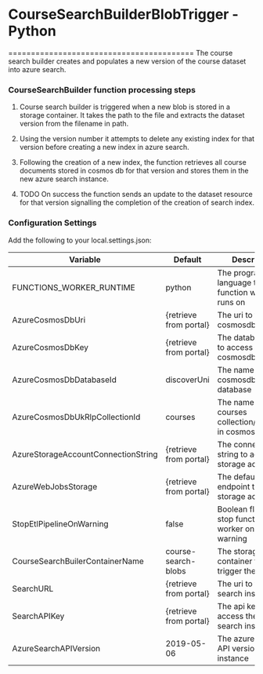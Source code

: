 # CourseSearchBuilderBlobTrigger - Python
=========================================
The course search builder creates and populates a new version of the course dataset into azure search.

### CourseSearchBuilder function processing steps

1. Course search builder is triggered when a new blob is stored in a storage container. It takes the path to the file and
extracts the dataset version from the filename in path.

2. Using the version number it attempts to delete any existing index for that version before creating a new index in azure search.

3. Following the creation of a new index, the function retrieves all course documents stored in cosmos db for that version and stores them in the new azure search instance.

4. TODO On success the function sends an update to the dataset resource for that version signalling the completion of the creation of search index.

### Configuration Settings

Add the following to your local.settings.json:

| Variable                            | Default                | Description                                              |
| ----------------------------------- | ---------------------- | -------------------------------------------------------- |
| FUNCTIONS_WORKER_RUNTIME            | python                 | The programming language the function worker runs on     |
| AzureCosmosDbUri                    | {retrieve from portal} | The uri to the cosmosdb instance                         |
| AzureCosmosDbKey                    | {retrieve from portal} | The database key to access cosmosdb instance             |
| AzureCosmosDbDatabaseId             | discoverUni            | The name of the cosmosdb database                        |
| AzureCosmosDbUkRlpCollectionId      | courses                | The name of the courses collection/container in cosmosdb |
| AzureStorageAccountConnectionString | {retrieve from portal} | The connection string to access storage account          |
| AzureWebJobsStorage                 | {retrieve from portal} | The default endpoint to access storage account           |
| StopEtlPipelineOnWarning            | false                  | Boolean flag to stop function worker on a warning        |
| CourseSearchBuilerContainerName     | course-search-blobs    | The storage container that will trigger the function     |
| SearchURL                           | {retrieve from portal} | The uri to the azure search instance                     |
| SearchAPIKey                        | {retrieve from portal} | The api key to access the azure search instance          |
| AzureSearchAPIVersion               | 2019-05-06             | The azure search API version for instance                |